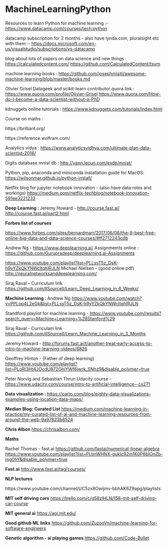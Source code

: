 # MachineLearningPython

Resources to learn Python for machine learning :- 
https://www.datacamp.com/courses/tech:python

datacamp subscription for 2 months - also have lynda.com, pluralsight etc with them :-
https://docs.microsoft.com/en-us/visualstudio/subscriptions/vs-datacamp

blog about lots of papers on data science and new things :
https://calculatedcontent.com/
https://github.com/CalculatedContent/tsvm

machine learning books :
https://github.com/josephmisiti/awesome-machine-learning/blob/master/books.md

Olivier Grisel
Datageek and scikit-learn contributor quora link :
https://www.quora.com/profile/Olivier-Grisel
https://www.quora.com/How-do-I-become-a-data-scientist-without-a-PhD

kdnuggets online tutorials :
https://www.kdnuggets.com/tutorials/index.html

Course on maths : 
<p>https://brilliant.org/ </p>
<p>
https://reference.wolfram.com/
</p>

Analytics vidya :
https://www.analyticsvidhya.com/ultimate-plan-data-scientist-2016/

Digits database mnist db : 
http://yann.lecun.com/exdb/mnist/

Python, pip, anaconda and miniconda installation guide for MacOS:
https://wilsonmar.github.io/python-install/

Netflix blog for jupyter notebook innovation - (also have data roles and workings)
https://medium.com/netflix-techblog/notebook-innovation-591ee3221233

<b>Deep Learning : </b>
Jeremy Howard - 
http://course.fast.ai/ 
http://course.fast.ai/part2.html


<b> Forbes list of courses </b>

https://www.forbes.com/sites/bernardmarr/2017/06/06/the-9-best-free-online-big-data-and-data-science-courses/#ff2712243cdb

Andrew Ng - 
https://www.deeplearning.ai/
Assignmemts online : 
https://github.com/Gurupradeep/deeplearning.ai-Assignments

https://www.youtube.com/playlist?list=PLLssT5z_DsK-h9vYZkQkYNWcItqhlRJLN
Michael Nielsen - (good online pdf)
http://neuralnetworksanddeeplearning.com/

Siraj Raval - Curriculum link
https://github.com/llSourcell/Learn_Deep_Learning_in_6_Weeks/

<b>Machine Learning : </b>
Andrew Ng
https://www.youtube.com/watch?v=PPLop4L2eGk&list=PLLssT5z_DsK-h9vYZkQkYNWcItqhlRJLN

Standford playlist for machine learning - 
https://www.youtube.com/results?search_query=Machine+Learning+%28Stanford%29

Siraj Raval - Curriculam link
https://github.com/llSourcell/Learn_Machine_Learning_in_3_Months

Jeremy Howard - 
http://forums.fast.ai/t/another-treat-early-access-to-intro-to-machine-learning-videos/6826

Geoffrey Hinton - (Father of deep learning)
https://www.youtube.com/playlist?list=PLoRl3Ht4JOcdU872GhiYWf6jwrk_SNhz9&disable_polymer=true

Peter Norvig and Sebastian Thrun Udacity course - 
https://www.udacity.com/course/intro-to-artificial-intelligence--cs271

<b> Data visualization : </b>
https://carto.com/blog/eighty-data-visualizations-examples-using-location-data-maps/

<b>Median Blog: Curated List </b>
https://medium.com/machine-learning-in-practice/my-curated-list-of-ai-and-machine-learning-resources-from-around-the-web-9a97823b8524

<b> Chris Albon </b>
https://chrisalbon.com/

<b> Maths </b> 

Rachel Thomas - fast.ai 
https://github.com/fastai/numerical-linear-algebra
https://www.youtube.com/playlist?list=PLtmWHNX-gukIc92m1K0P6bIOnZb-mg0hY&disable_polymer=true

<b>Fast.ai</b>
http://www.fast.ai/tag/courses/


<b>NLP lectures </b> 
<p>https://www.youtube.com/channel/UC5zx8Owijmv-bbhAK6Z9apg/playlists</p>

<b>MIT self driving cars</b>
https://trello.com/c/g58zlHLN/158-mit-self-driving-car-course

<b>MIT general ai</b>
https://agi.mit.edu/


<b>Good github ML links</b>
https://github.com/ZuzooVn/machine-learning-for-software-engineers


<b> Genetic algorithm - ai playing games </b>
https://github.com/Code-Bullet
